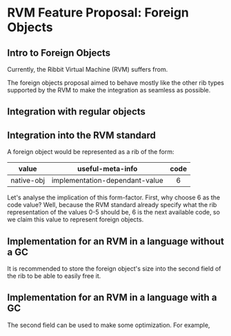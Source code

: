 # RVM Feature Proposal: Foreign Objects

## Intro to Foreign Objects

Currently, the Ribbit Virtual Machine (RVM) suffers from.

The foreign objects proposal aimed to behave mostly like the other rib types supported by the RVM to make the
integration as seamless as possible.

## Integration with regular objects

## Integration into the RVM standard

A foreign object would be represented as a rib of the form:

|   value    |        useful-meta-info        | code |
|:----------:|:------------------------------:|:----:|
| native-obj | implementation-dependant-value |  6   |

Let's analyse the implication of this form-factor. First, why choose 6 as the code value? Well, because the RVM standard
already specify what the rib representation of the values 0-5 should be, 6 is the next available code, so we claim this
value to represent foreign objects.

## Implementation for an RVM in a language without a GC

It is recommended to store the foreign object's size into the second field of the rib to be able to easily free it.

## Implementation for an RVM in a language with a GC

The second field can be used to make some optimization. For example,  

